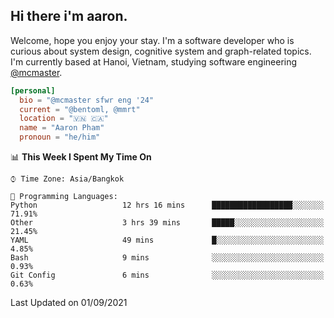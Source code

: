 <h2><b>Hi there i'm aaron. </b></h2>

Welcome, hope you enjoy your stay. I'm a software developer who is curious about system design, cognitive system and graph-related topics. I'm currently based at Hanoi, Vietnam, studying software engineering [@mcmaster](https://www.mcmaster.ca/).

```toml
[personal]
  bio = "@mcmaster sfwr eng '24"
  current = "@bentoml, @mmrt"
  location = "🇻🇳 🇨🇦"
  name = "Aaron Pham"
  pronoun = "he/him"
```
<!--<img src="https://github-readme-stats.vercel.app/api?username=aarnphm&show_icons=true&count_private=true&theme=dark" height="170"/>-->
<!--<img src="https://github-readme-stats.vercel.app/api/top-langs/?username=aarnphm&layout=compact&hide=css&theme=dark" height="170" />-->

<!--START_SECTION:waka-->
📊 **This Week I Spent My Time On** 

```text
⌚︎ Time Zone: Asia/Bangkok

💬 Programming Languages: 
Python                   12 hrs 16 mins      ██████████████████░░░░░░░   71.91% 
Other                    3 hrs 39 mins       █████░░░░░░░░░░░░░░░░░░░░   21.45% 
YAML                     49 mins             █░░░░░░░░░░░░░░░░░░░░░░░░   4.85% 
Bash                     9 mins              ░░░░░░░░░░░░░░░░░░░░░░░░░   0.93% 
Git Config               6 mins              ░░░░░░░░░░░░░░░░░░░░░░░░░   0.63%

```


 Last Updated on 01/09/2021
<!--END_SECTION:waka-->
